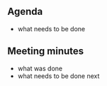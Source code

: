 ## Agenda
* what needs to be done

## Meeting minutes ##
* what was done 
* what needs to be done next
